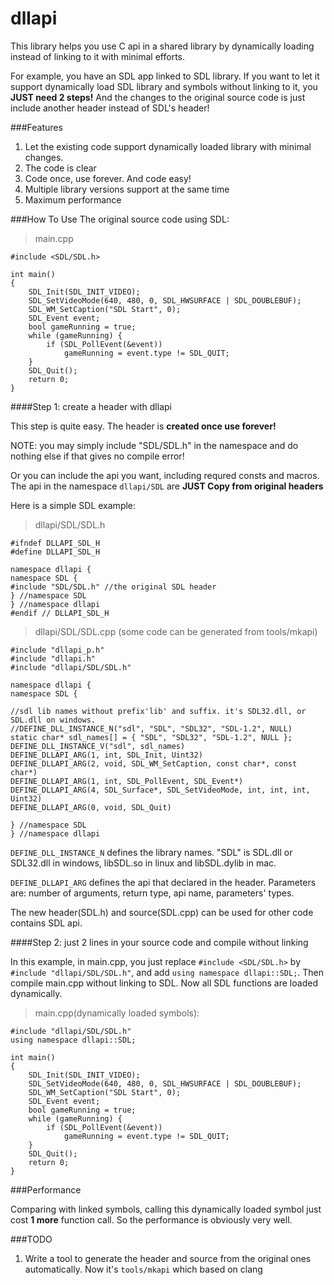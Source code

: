 # dllapi


This library helps you use C api in a shared library by dynamically loading instead of linking to it with minimal efforts.

For example, you have an SDL app linked to SDL library. If you want to let it support dynamically load SDL library and symbols without linking to it, you **JUST need 2 steps!** And the changes to the original source code is just include another header instead of SDL's header!

###Features

1. Let the existing code support dynamically loaded library with minimal changes.
2. The code is clear
3. Code once, use forever. And code easy!
4. Multiple library versions support at the same time
5. Maximum performance

###How To Use
The original source code using SDL:

>main.cpp


    #include <SDL/SDL.h>

    int main()
    {
        SDL_Init(SDL_INIT_VIDEO);
        SDL_SetVideoMode(640, 480, 0, SDL_HWSURFACE | SDL_DOUBLEBUF);
        SDL_WM_SetCaption("SDL Start", 0);
        SDL_Event event;
        bool gameRunning = true;
        while (gameRunning) {
            if (SDL_PollEvent(&event))
                gameRunning = event.type != SDL_QUIT;
        }
        SDL_Quit();
        return 0;
    }


####Step 1: create a header with dllapi

This step is quite easy. The header is **created once use forever!**

NOTE: you may simply include "SDL/SDL.h" in the namespace and do nothing else if that gives no compile error! 

Or you can include the api you want, including requred consts and macros. The api in the namespace `dllapi/SDL` are **JUST Copy from original headers**

Here is a simple SDL example:

>dllapi/SDL/SDL.h


    #ifndef DLLAPI_SDL_H
    #define DLLAPI_SDL_H

    namespace dllapi {
    namespace SDL {
    #include "SDL/SDL.h" //the original SDL header
    } //namespace SDL
    } //namespace dllapi
    #endif // DLLAPI_SDL_H


>dllapi/SDL/SDL.cpp (some code can be generated from  tools/mkapi)


    #include "dllapi_p.h"
    #include "dllapi.h"
    #include "dllapi/SDL/SDL.h"

    namespace dllapi {
    namespace SDL {

    //sdl lib names without prefix'lib' and suffix. it's SDL32.dll, or SDL.dll on windows.
    //DEFINE_DLL_INSTANCE_N("sdl", "SDL", "SDL32", "SDL-1.2", NULL)
    static char* sdl_names[] = { "SDL", "SDL32", "SDL-1.2", NULL };
    DEFINE_DLL_INSTANCE_V("sdl", sdl_names)
    DEFINE_DLLAPI_ARG(1, int, SDL_Init, Uint32)
    DEFINE_DLLAPI_ARG(2, void, SDL_WM_SetCaption, const char*, const char*)
    DEFINE_DLLAPI_ARG(1, int, SDL_PollEvent, SDL_Event*)
    DEFINE_DLLAPI_ARG(4, SDL_Surface*, SDL_SetVideoMode, int, int, int, Uint32)
    DEFINE_DLLAPI_ARG(0, void, SDL_Quit)

    } //namespace SDL
    } //namespace dllapi


`DEFINE_DLL_INSTANCE_N` defines the library names. "SDL" is SDL.dll or SDL32.dll in windows, libSDL.so in linux and libSDL.dylib in mac.

`DEFINE_DLLAPI_ARG` defines the api that declared in the header. Parameters are: number of arguments, return type, api name, parameters' types.

The new header(SDL.h) and source(SDL.cpp) can be used for other code contains SDL api.


####Step 2: just 2 lines in your source code and compile without linking

In this example, in main.cpp, you just replace `#include <SDL/SDL.h>` by `#include "dllapi/SDL/SDL.h"`, and add `using namespace dllapi::SDL;`. Then compile main.cpp without linking to SDL. Now all SDL functions are loaded dynamically.

>main.cpp(dynamically loaded symbols):


    #include "dllapi/SDL/SDL.h"
    using namespace dllapi::SDL;

    int main()
    {
        SDL_Init(SDL_INIT_VIDEO);
        SDL_SetVideoMode(640, 480, 0, SDL_HWSURFACE | SDL_DOUBLEBUF);
        SDL_WM_SetCaption("SDL Start", 0);
        SDL_Event event;
        bool gameRunning = true;
        while (gameRunning) {
            if (SDL_PollEvent(&event))
                gameRunning = event.type != SDL_QUIT;
        }
        SDL_Quit();
        return 0;
    }


###Performance

Comparing with linked symbols, calling this dynamically loaded symbol just cost **1 more** function call. So the performance is obviously very well.

###TODO

1. Write a tool to generate the header and source from the original ones automatically. Now it's `tools/mkapi` which based on clang



